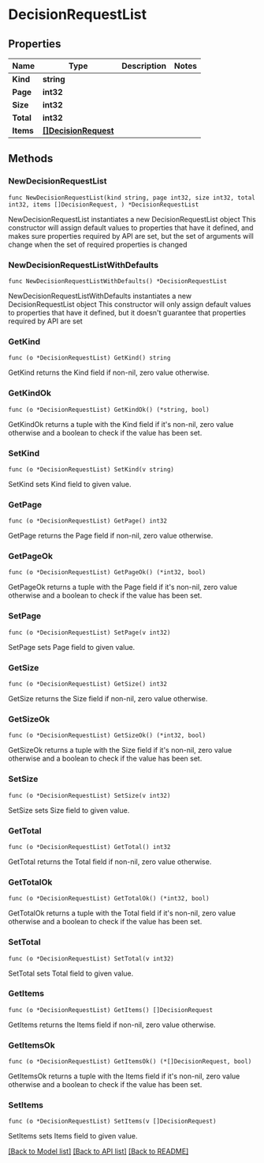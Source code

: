 # DecisionRequestList

## Properties

Name | Type | Description | Notes
------------ | ------------- | ------------- | -------------
**Kind** | **string** |  | 
**Page** | **int32** |  | 
**Size** | **int32** |  | 
**Total** | **int32** |  | 
**Items** | [**[]DecisionRequest**](DecisionRequest.md) |  | 

## Methods

### NewDecisionRequestList

`func NewDecisionRequestList(kind string, page int32, size int32, total int32, items []DecisionRequest, ) *DecisionRequestList`

NewDecisionRequestList instantiates a new DecisionRequestList object
This constructor will assign default values to properties that have it defined,
and makes sure properties required by API are set, but the set of arguments
will change when the set of required properties is changed

### NewDecisionRequestListWithDefaults

`func NewDecisionRequestListWithDefaults() *DecisionRequestList`

NewDecisionRequestListWithDefaults instantiates a new DecisionRequestList object
This constructor will only assign default values to properties that have it defined,
but it doesn't guarantee that properties required by API are set

### GetKind

`func (o *DecisionRequestList) GetKind() string`

GetKind returns the Kind field if non-nil, zero value otherwise.

### GetKindOk

`func (o *DecisionRequestList) GetKindOk() (*string, bool)`

GetKindOk returns a tuple with the Kind field if it's non-nil, zero value otherwise
and a boolean to check if the value has been set.

### SetKind

`func (o *DecisionRequestList) SetKind(v string)`

SetKind sets Kind field to given value.


### GetPage

`func (o *DecisionRequestList) GetPage() int32`

GetPage returns the Page field if non-nil, zero value otherwise.

### GetPageOk

`func (o *DecisionRequestList) GetPageOk() (*int32, bool)`

GetPageOk returns a tuple with the Page field if it's non-nil, zero value otherwise
and a boolean to check if the value has been set.

### SetPage

`func (o *DecisionRequestList) SetPage(v int32)`

SetPage sets Page field to given value.


### GetSize

`func (o *DecisionRequestList) GetSize() int32`

GetSize returns the Size field if non-nil, zero value otherwise.

### GetSizeOk

`func (o *DecisionRequestList) GetSizeOk() (*int32, bool)`

GetSizeOk returns a tuple with the Size field if it's non-nil, zero value otherwise
and a boolean to check if the value has been set.

### SetSize

`func (o *DecisionRequestList) SetSize(v int32)`

SetSize sets Size field to given value.


### GetTotal

`func (o *DecisionRequestList) GetTotal() int32`

GetTotal returns the Total field if non-nil, zero value otherwise.

### GetTotalOk

`func (o *DecisionRequestList) GetTotalOk() (*int32, bool)`

GetTotalOk returns a tuple with the Total field if it's non-nil, zero value otherwise
and a boolean to check if the value has been set.

### SetTotal

`func (o *DecisionRequestList) SetTotal(v int32)`

SetTotal sets Total field to given value.


### GetItems

`func (o *DecisionRequestList) GetItems() []DecisionRequest`

GetItems returns the Items field if non-nil, zero value otherwise.

### GetItemsOk

`func (o *DecisionRequestList) GetItemsOk() (*[]DecisionRequest, bool)`

GetItemsOk returns a tuple with the Items field if it's non-nil, zero value otherwise
and a boolean to check if the value has been set.

### SetItems

`func (o *DecisionRequestList) SetItems(v []DecisionRequest)`

SetItems sets Items field to given value.



[[Back to Model list]](../README.md#documentation-for-models) [[Back to API list]](../README.md#documentation-for-api-endpoints) [[Back to README]](../README.md)


